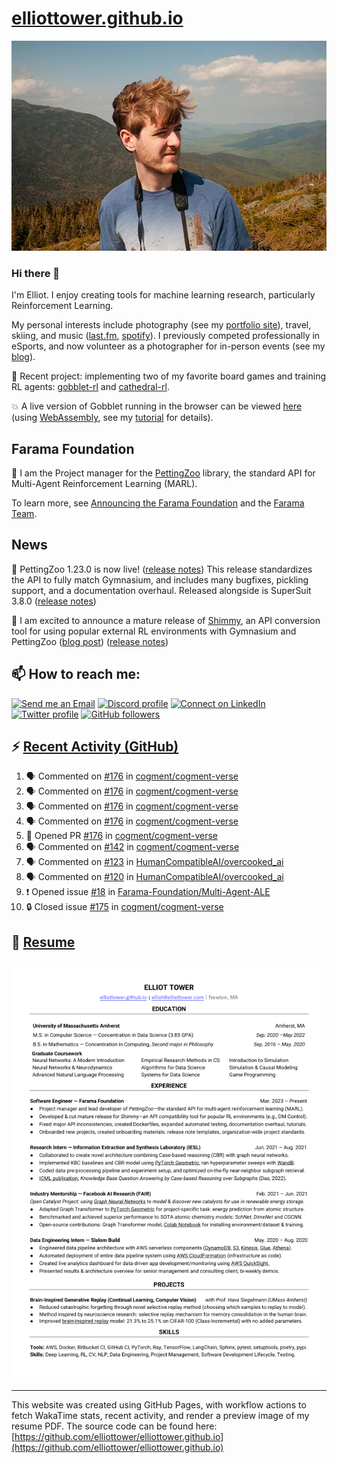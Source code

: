 # [elliottower.github.io](https://github.com/elliottower/elliottower.github.io)

[![A wild Elliot on Mt Washington](https://raw.githubusercontent.com/elliottower/elliottower.github.io/main/src/jpg/DSCF7539-600px.jpg?raw=true)](https://raw.githubusercontent.com/elliottower/elliottower.github.io/main/src/jpg/DSCF7539.jpg?raw=true)

### Hi there 👋

I'm Elliot. I enjoy creating tools for machine learning research, particularly Reinforcement Learning.

My personal interests include photography (see my [portfolio site](https://www.elliottower.com/)), travel, skiing, and music ([last.fm](https://www.last.fm/user/ajsdlfkwer), [spotify](https://open.spotify.com/user/12132818380)). I previously competed professionally in eSports, and now volunteer as a photographer for in-person events (see my [blog](https://www.elliottower.com/stories/?category=events)).

🤖 Recent project: implementing two of my favorite board games and training RL agents: [gobblet-rl](https://github.com/elliottower/gobblet-rl) and [cathedral-rl](https://github.com/elliottower/cathedral-rl). 

💥 A live version of Gobblet running in the browser can be viewed [here](https://elliottower.github.io/gobblet-rl/) (using [WebAssembly](https://webassembly.org/), see my [tutorial](https://github.com/elliottower/gobblet-rl/blob/main/tutorials/WebAssembly/web_assembly.md) for details).

## Farama Foundation

🚀 I am the Project manager for the [PettingZoo](https://github.com/Farama-Foundation/PettingZoo) library, the standard API for Multi-Agent Reinforcement Learning (MARL). 

To learn more, see [Announcing the Farama Foundation](https://farama.org/Announcing-The-Farama-Foundation) and the [Farama Team](https://farama.org/team).

## News

🎉 PettingZoo 1.23.0 is now live! ([release notes](https://github.com/Farama-Foundation/PettingZoo/releases/tag/1.23.0)) This release standardizes the API to fully match Gymnasium, and includes many bugfixes, pickling support, and a documentation overhaul. Released alongside is SuperSuit 3.8.0 ([release notes](https://github.com/Farama-Foundation/SuperSuit/releases/tag/3.8.0)) 

<!-- ![GitHub Release Date](https://img.shields.io/github/release-date/Farama-Foundation/PettingZoo) -->

🎉 I am excited to announce a mature release of [Shimmy](https://github.com/Farama-Foundation/Shimmy), an API conversion tool for using popular external RL environments with Gymnasium and PettingZoo ([blog post](https://farama.org/Announcing-Shimmy)) ([release notes](https://github.com/Farama-Foundation/Shimmy/releases/tag/v1.0.0)) 

## 📫 How to reach me:

 [![Send me an Email](https://img.shields.io/badge/email-elliot%40elliottower.com-blue)](mailto:elliot@elliottower.com)
 [![Discord profile](https://img.shields.io/badge/Discord-7289DA?style=flat&logo=discord&logoColor=white)](https://discord.com/users/83091537923145728)
 [![Connect on LinkedIn](https://img.shields.io/badge/--linkedin?label=LinkedIn&logo=LinkedIn&style=social)](https://www.linkedin.com/in/elliot-tower)
 [![Twitter profile](https://img.shields.io/twitter/follow/elliottower?style=social)](https://twitter.com/ElliotTower/)
 [![GitHub followers](https://img.shields.io/github/followers/elliottower?style=social)](https://github.com/elliottower/)

## ⚡ [Recent Activity (GitHub)](https://github.com/elliottower)

<!--START_SECTION:activity-->
1. 🗣 Commented on [#176](https://github.com/cogment/cogment-verse/issues/176) in [cogment/cogment-verse](https://github.com/cogment/cogment-verse)
2. 🗣 Commented on [#176](https://github.com/cogment/cogment-verse/issues/176) in [cogment/cogment-verse](https://github.com/cogment/cogment-verse)
3. 🗣 Commented on [#176](https://github.com/cogment/cogment-verse/issues/176) in [cogment/cogment-verse](https://github.com/cogment/cogment-verse)
4. 🗣 Commented on [#176](https://github.com/cogment/cogment-verse/issues/176) in [cogment/cogment-verse](https://github.com/cogment/cogment-verse)
5. 💪 Opened PR [#176](https://github.com/cogment/cogment-verse/pull/176) in [cogment/cogment-verse](https://github.com/cogment/cogment-verse)
6. 🗣 Commented on [#142](https://github.com/cogment/cogment-verse/issues/142) in [cogment/cogment-verse](https://github.com/cogment/cogment-verse)
7. 🗣 Commented on [#123](https://github.com/HumanCompatibleAI/overcooked_ai/issues/123) in [HumanCompatibleAI/overcooked_ai](https://github.com/HumanCompatibleAI/overcooked_ai)
8. 🗣 Commented on [#120](https://github.com/HumanCompatibleAI/overcooked_ai/issues/120) in [HumanCompatibleAI/overcooked_ai](https://github.com/HumanCompatibleAI/overcooked_ai)
9. ❗ Opened issue [#18](https://github.com/Farama-Foundation/Multi-Agent-ALE/issues/18) in [Farama-Foundation/Multi-Agent-ALE](https://github.com/Farama-Foundation/Multi-Agent-ALE)
10. 🔒 Closed issue [#175](https://github.com/cogment/cogment-verse/issues/175) in [cogment/cogment-verse](https://github.com/cogment/cogment-verse)
<!--END_SECTION:activity-->

## 📄 [Resume](https://elliottower.github.io/src/pdf/resume.pdf)

<!-- PDF-TO-MARKDOWN:START -->
![Page 1](src/png/page1.png "Page 1")
---
<!-- PDF-TO-MARKDOWN:END -->

----

This website was created using GitHub Pages, with workflow actions to fetch WakaTime stats, recent activity, and render a preview image of my resume PDF. The source code can be found here: [https://github.com/elliottower/elliottower.github.io](https://github.com/elliottower/elliottower.github.io)
